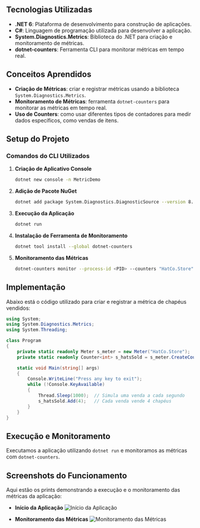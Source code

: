 ## Tecnologias Utilizadas

- **.NET 6**: Plataforma de desenvolvimento para construção de aplicações.
- **C#**: Linguagem de programação utilizada para desenvolver a aplicação.
- **System.Diagnostics.Metrics**: Biblioteca do .NET para criação e monitoramento de métricas.
- **dotnet-counters**: Ferramenta CLI para monitorar métricas em tempo real.

## Conceitos Aprendidos

- **Criação de Métricas**: criar e registrar métricas usando a biblioteca `System.Diagnostics.Metrics`.
- **Monitoramento de Métricas**: ferramenta `dotnet-counters` para monitorar as métricas em tempo real.
- **Uso de Counters**: como usar diferentes tipos de contadores para medir dados específicos, como vendas de itens.


## Setup do Projeto

### Comandos do CLI Utilizados

1. **Criação de Aplicativo Console**
   ```bash
   dotnet new console -n MetricDemo
   ```
2. **Adição de Pacote NuGet**
   ```bash
   dotnet add package System.Diagnostics.DiagnosticSource --version 8.0.0
   ```
3. **Execução da Aplicação**
   ```bash
   dotnet run
   ```
4. **Instalação de Ferramenta de Monitoramento**
   ```bash
   dotnet tool install --global dotnet-counters
   ```
5. **Monitoramento das Métricas**
   ```bash
   dotnet-counters monitor --process-id <PID> --counters "HatCo.Store"
   ```

## Implementação

Abaixo está o código utilizado para criar e registrar a métrica de chapéus vendidos:

```csharp
using System;
using System.Diagnostics.Metrics;
using System.Threading;

class Program
{
    private static readonly Meter s_meter = new Meter("HatCo.Store");
    private static readonly Counter<int> s_hatsSold = s_meter.CreateCounter<int>("hats_sold");

    static void Main(string[] args)
    {
        Console.WriteLine("Press any key to exit");
        while (!Console.KeyAvailable)
        {
            Thread.Sleep(1000);  // Simula uma venda a cada segundo
            s_hatsSold.Add(4);   // Cada venda vende 4 chapéus
        }
    }
}
```

## Execução e Monitoramento

Executamos a aplicação utilizando `dotnet run` e monitoramos as métricas com `dotnet-counters`.

## Screenshots do Funcionamento

Aqui estão os prints demonstrando a execução e o monitoramento das métricas da aplicação:

- **Início da Aplicação**
  ![Início da Aplicação](utils/Screenshot_2024-05-10_at_15.44.00.png)

- **Monitoramento das Métricas**
  ![Monitoramento das Métricas](utils/Screenshot2024-05-10at15.36.21.png)
